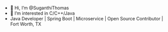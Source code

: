 - 👋 Hi, I’m @SuganthiThomas
- 👀 I’m interested in C/C++/Java
- Java Developer | Spring Boot | Microservice | Open Source Contributor | Fort Worth, TX

<!---
SuganthiThomas/SuganthiThomas is a ✨ special ✨ repository because its `README.md` (this file) appears on your GitHub profile.
You can click the Preview link to take a look at your changes.
--->
